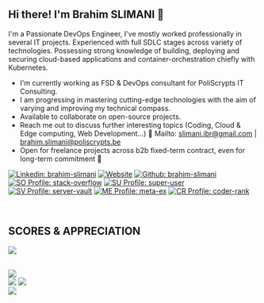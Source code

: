 <h2 align="center$">Hi there! I'm Brahim SLIMANI 👋</h2>

I'm a Passionate DevOps Engineer, I've mostly worked professionally in several IT projects. Experienced with full SDLC stages across variety of technologies. Possessing strong knowledge of building, deploying and securing cloud-based applications and container-orchestration chiefly with Kubernetes.

- I'm currently working as FSD & DevOps consultant for PoliScrypts IT Consulting.
- I am progressing in mastering cutting-edge technologies with the aim of varying and improving my technical compass.
- Available to collaborate on open-source projects. <!--- Ask me about software engineering and web development topics, I'll be pleased to help you. -->
- Reach me out to discuss further interesting topics (Coding, Cloud & Edge computing, Web Development...) 📧 Mailto: [slimani.ibr@gmail.com](slimani.ibr@gmail.com) | [brahim.slimani@poliscrypts.be](brahim.slimani@poliscrypts.be)
- Open for freelance projects across b2b fixed-term contract, even for long-term commitment 🚀

<!-- CONTACT LINKS -->
[![Linkedin: brahim-slimani](https://img.shields.io/badge/-brahim.slimani-black?style=flat&logo=Linkedin&logoColor=white&link=https://www.linkedin.com/in/brahim-slimani/)](https://www.linkedin.com/in/brahim-slimani/)
[![Website](https://img.shields.io/badge/-portfolio-black?style=flat&logo=react&logoColor=white&link=https://brahim-slimani.github.io/profile/)](https://brahim-slimani.github.io/portfolio/)
[![Github: brahim-slimani](https://img.shields.io/badge/-brahim.slimani-black?style=flat&logo=Github&logoColor=white&link=https://github.com/brahim-slimani)](https://github.com/brahim-slimani)
[![SO Profile: stack-overflow](https://img.shields.io/badge/-stack_overflow-black?logo=stackoverflow&link=https://stackoverflow.com/users/9512390/brahim-slimani)](https://stackoverflow.com/users/9512390/brahim-slimani)
[![SU Profile: super-user](https://img.shields.io/badge/-super_user-black?logo=superuser&link=https://superuser.com/users/1241640/brahim-slimani)](https://superuser.com/users/1241640/brahim-slimani)
[![SV Profile: server-vault](https://img.shields.io/badge/-server_vault-black?logo=serverfault&link=https://serverfault.com/users/1016911/brahim-slimani)](https://serverfault.com/users/1016911/brahim-slimani)
[![ME Profile: meta-ex](https://img.shields.io/badge/-meta_exchange-black?logo=stackexchange&link=https://meta.stackexchange.com/users/527179/brahim-slimani)](https://meta.stackexchange.com/users/527179/brahim-slimani)
[![CR Profile: coder-rank](https://img.shields.io/badge/-coder_rank-black?logo=codersrank&link=https://profile.codersrank.io/user/brahim-slimani)](https://profile.codersrank.io/user/brahim-slimani)


<!--![](https://visitor-badge.glitch.me/badge?page_id=slimani-ibrahim)-->

<br/>

<!--## WORK EXPERIENCE

<img src="https://cr-ss-service.azurewebsites.net/api/ScreenShot?widget=work-experience&username=brahim-slimani&branding=false&style=color:gray"></img>
<br/>-->

## SCORES & APPRECIATION

<img src="https://cr-ss-service.azurewebsites.net/api/ScreenShot?widget=summary&username=brahim-slimani&branding=false&version=3"></img>
<br/>

<!--TECHNICAL SKILLS
<img src="https://cr-skills-chart-widget.azurewebsites.net/api/api?username=brahim-slimani&branding=false&show-other-skills=true&bg=282a36"></img>-->

<br/>
<div> 
  <img src="https://github-profile-summary-cards.vercel.app/api/cards/profile-details?username=brahim-slimani&layout=compact&theme=dracula"><br/>
  <img src="https://github-readme-statsss-sigma.vercel.app/api?username=brahim-slimani&show_icons=true&locale=en&theme=dark">
  <img src="https://github-readme-streak-stats.herokuapp.com/?user=brahim-slimani&theme=dark"><br/>
  <img src="https://github-readme-stats-sigma-five.vercel.app/api/top-langs/?username=brahim-slimani&layout=compact&theme=dark">
<!-- <img src="https://github-readme-stats.vercel.app/api?username=slimani-ibrahim&show_icons=true&theme=dracula&count_private=true" width="420"> -->
</div>
<br/>

<!--## EDUCATION & CERTIFICATES
<div>
<img src="https://cr-ss-service.azurewebsites.net/api/ScreenShot?widget=education&username=brahim-slimani&layout=compact&branding=false&style=color:grey"></img>
</div>-->
<!--START_SECTION:waka-->

<!--END_SECTION:waka-->
